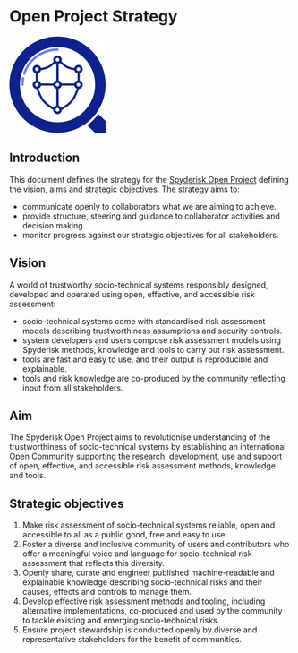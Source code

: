 # Open Project Strategy

![Spyderisk Open Project](./images/spyderisk-logo.png)

## Introduction

This document defines the strategy for the [Spyderisk Open Project](https://github.com/Spyderisk) defining the vision, aims and strategic objectives. The strategy aims to:

* communicate openly to collaborators what we are aiming to achieve.
* provide structure, steering and guidance to collaborator activities and decision making.
* monitor progress against our strategic objectives for all stakeholders.

## Vision

A world of trustworthy socio-technical systems responsibly designed, developed and operated using open, effective, and accessible risk assessment:

* socio-technical systems come with standardised risk assessment models describing trustworthiness assumptions and security controls.
* system developers and users compose risk assessment models using Spyderisk methods, knowledge and tools to carry out risk assessment.
* tools are fast and easy to use, and their output is reproducible and explainable.
* tools and risk knowledge are co-produced by the community reflecting input from all stakeholders.

## Aim

The Spyderisk Open Project aims to revolutionise understanding of the trustworthiness of socio-technical systems by establishing an international Open Community supporting the research, development, use and support of open, effective, and accessible risk assessment methods, knowledge and tools.  

## Strategic objectives

1. Make risk assessment of socio-technical systems reliable, open and accessible to all as a public good, free and easy to use.
2. Foster a diverse and inclusive community of users and contributors who offer a meaningful voice and language for socio-technical risk assessment that reflects this diversity.
3. Openly share, curate and engineer published machine-readable and explainable knowledge describing socio-technical risks and their causes, effects and controls to manage them.
4. Develop effective risk assessment methods and tooling, including alternative implementations, co-produced and used by the community to tackle existing and emerging socio-technical risks.
5. Ensure project stewardship is conducted openly by diverse and representative stakeholders for the benefit of communities.

